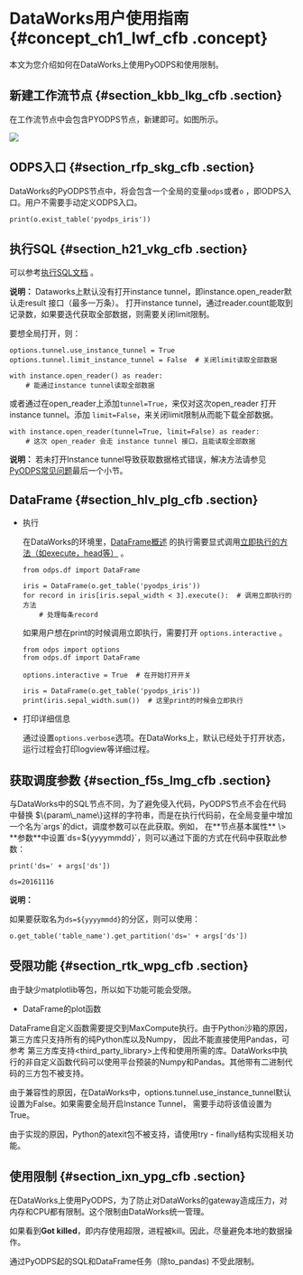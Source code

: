 # DataWorks用户使用指南 {#concept_ch1_lwf_cfb .concept}

本文为您介绍如何在DataWorks上使用PyODPS和使用限制。

## 新建工作流节点 {#section_kbb_lkg_cfb .section}

在工作流节点中会包含PYODPS节点，新建即可。如图所示。

![](http://static-aliyun-doc.oss-cn-hangzhou.aliyuncs.com/assets/img/21169/156016538711645_zh-CN.png)

## ODPS入口 {#section_rfp_skg_cfb .section}

DataWorks的PyODPS节点中，将会包含一个全局的变量`odps`或者`o` ，即ODPS入口。用户不需要手动定义ODPS入口。

```language-sql
print(o.exist_table('pyodps_iris'))
```

## 执行SQL {#section_h21_vkg_cfb .section}

可以参考[执行SQL文档](cn.zh-CN/开发/PyODPS/基本操作/SQL.md#) 。

**说明：** Dataworks上默认没有打开instance tunnel，即instance.open\_reader默认走result 接口（最多一万条）。 打开instance tunnel，通过reader.count能取到记录数，如果要迭代获取全部数据，则需要关闭limit限制。

要想全局打开，则：

```language-sql
options.tunnel.use_instance_tunnel = True
options.tunnel.limit_instance_tunnel = False  # 关闭limit读取全部数据

with instance.open_reader() as reader:
    # 能通过instance tunnel读取全部数据
```

或者通过在open\_reader上添加`tunnel=True`，来仅对这次open\_reader 打开instance tunnel。添加 `limit=False`，来关闭limit限制从而能下载全部数据。

```language-sql
with instance.open_reader(tunnel=True, limit=False) as reader:
    # 这次 open_reader 会走 instance tunnel 接口，且能读取全部数据
```

**说明：** 若未打开Instance tunnel导致获取数据格式错误，解决方法请参见[PyODPS常见问题](https://help.aliyun.com/knowledge_detail/88457.html)最后一个小节。

## DataFrame {#section_hlv_plg_cfb .section}

-   执行

    在DataWorks的环境里，[DataFrame概述](cn.zh-CN/开发/PyODPS/DataFrame/快速开始.md#) 的执行需要显式调用[立即执行的方法（如execute，head等）](cn.zh-CN/开发/PyODPS/DataFrame/执行.md#) 。

    ```language-sql
    from odps.df import DataFrame
    
    iris = DataFrame(o.get_table('pyodps_iris'))
    for record in iris[iris.sepal_width < 3].execute():  # 调用立即执行的方法
        # 处理每条record
    ```

    如果用户想在print的时候调用立即执行，需要打开 `options.interactive` 。

    ```language-sql
    from odps import options
    from odps.df import DataFrame
    
    options.interactive = True  # 在开始打开开关
    
    iris = DataFrame(o.get_table('pyodps_iris'))
    print(iris.sepal_width.sum())  # 这里print的时候会立即执行
    ```

-   打印详细信息

    通过设置`options.verbose`选项。在DataWorks上，默认已经处于打开状态，运行过程会打印logview等详细过程。


## 获取调度参数 {#section_f5s_lmg_cfb .section}

与DataWorks中的SQL节点不同，为了避免侵入代码，PyODPS节点不会在代码中替换 $\{param\_name\}这样的字符串，而是在执行代码前，在全局变量中增加一个名为`args`的dict，调度参数可以在此获取。例如， 在**节点基本属性** \> **参数**中设置`ds=${yyyymmdd}`，则可以通过下面的方式在代码中获取此参数：

```language-sql
print('ds=' + args['ds'])
```

```language-sql
ds=20161116
```

**说明：** 

如果要获取名为`ds=${yyyymmdd}`的分区，则可以使用：

```language-sql
o.get_table('table_name').get_partition('ds=' + args['ds'])
```

## 受限功能 {#section_rtk_wpg_cfb .section}

由于缺少matplotlib等包，所以如下功能可能会受限。

-   DataFrame的plot函数

DataFrame自定义函数需要提交到MaxCompute执行。由于Python沙箱的原因，第三方库只支持所有的纯Python库以及Numpy， 因此不能直接使用Pandas，可参考 第三方库支持<third\_party\_library\>上传和使用所需的库。DataWorks中执行的非自定义函数代码可以使用平台预装的Numpy和Pandas。其他带有二进制代码的三方包不被支持。

由于兼容性的原因，在DataWorks中，options.tunnel.use\_instance\_tunnel默认设置为False。如果需要全局开启Instance Tunnel， 需要手动将该值设置为True。

由于实现的原因，Python的atexit包不被支持，请使用try - finally结构实现相关功能。

## 使用限制 {#section_ixn_ypg_cfb .section}

在DataWorks上使用PyODPS，为了防止对DataWorks的gateway造成压力，对内存和CPU都有限制。这个限制由DataWorks统一管理。

如果看到**Got killed**，即内存使用超限，进程被kill。因此，尽量避免本地的数据操作。

通过PyODPS起的SQL和DataFrame任务（除to\_pandas\) 不受此限制。

